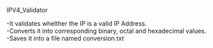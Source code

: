 IPV4_Validator<br/>
 
-It validates whelther the IP is a valid IP Address.<br/>
-Converts it into corresponding binary, octal and hexadecimal values.<br/>
-Saves it into a file named conversion.txt<br/>
